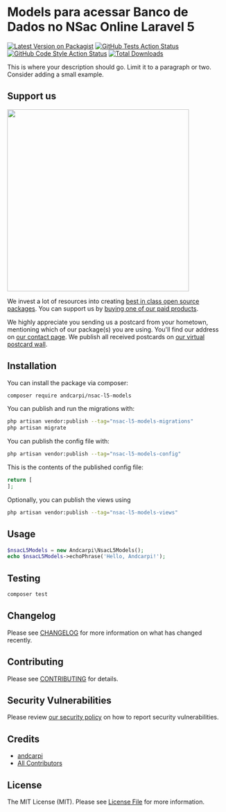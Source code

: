 # Models para acessar Banco de Dados no NSac Online Laravel 5

[![Latest Version on Packagist](https://img.shields.io/packagist/v/andcarpi/nsac-l5-models.svg?style=flat-square)](https://packagist.org/packages/andcarpi/nsac-l5-models)
[![GitHub Tests Action Status](https://img.shields.io/github/actions/workflow/status/andcarpi/nsac-l5-models/run-tests.yml?branch=main&label=tests&style=flat-square)](https://github.com/andcarpi/nsac-l5-models/actions?query=workflow%3Arun-tests+branch%3Amain)
[![GitHub Code Style Action Status](https://img.shields.io/github/actions/workflow/status/andcarpi/nsac-l5-models/fix-php-code-style-issues.yml?branch=main&label=code%20style&style=flat-square)](https://github.com/andcarpi/nsac-l5-models/actions?query=workflow%3A"Fix+PHP+code+style+issues"+branch%3Amain)
[![Total Downloads](https://img.shields.io/packagist/dt/andcarpi/nsac-l5-models.svg?style=flat-square)](https://packagist.org/packages/andcarpi/nsac-l5-models)

This is where your description should go. Limit it to a paragraph or two. Consider adding a small example.

## Support us

[<img src="https://github-ads.s3.eu-central-1.amazonaws.com/nsac-l5-models.jpg?t=1" width="419px" />](https://spatie.be/github-ad-click/nsac-l5-models)

We invest a lot of resources into creating [best in class open source packages](https://spatie.be/open-source). You can support us by [buying one of our paid products](https://spatie.be/open-source/support-us).

We highly appreciate you sending us a postcard from your hometown, mentioning which of our package(s) you are using. You'll find our address on [our contact page](https://spatie.be/about-us). We publish all received postcards on [our virtual postcard wall](https://spatie.be/open-source/postcards).

## Installation

You can install the package via composer:

```bash
composer require andcarpi/nsac-l5-models
```

You can publish and run the migrations with:

```bash
php artisan vendor:publish --tag="nsac-l5-models-migrations"
php artisan migrate
```

You can publish the config file with:

```bash
php artisan vendor:publish --tag="nsac-l5-models-config"
```

This is the contents of the published config file:

```php
return [
];
```

Optionally, you can publish the views using

```bash
php artisan vendor:publish --tag="nsac-l5-models-views"
```

## Usage

```php
$nsacL5Models = new Andcarpi\NsacL5Models();
echo $nsacL5Models->echoPhrase('Hello, Andcarpi!');
```

## Testing

```bash
composer test
```

## Changelog

Please see [CHANGELOG](CHANGELOG.md) for more information on what has changed recently.

## Contributing

Please see [CONTRIBUTING](CONTRIBUTING.md) for details.

## Security Vulnerabilities

Please review [our security policy](../../security/policy) on how to report security vulnerabilities.

## Credits

- [andcarpi](https://github.com/andcarpi)
- [All Contributors](../../contributors)

## License

The MIT License (MIT). Please see [License File](LICENSE.md) for more information.

